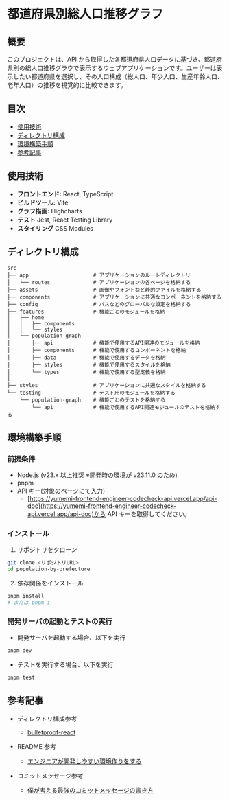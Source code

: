 # 都道府県別総人口推移グラフ

## 概要

このプロジェクトは、API から取得した各都道府県人口データに基づき、都道府県別の総人口推移グラウで表示するウェブアプリケーションです。ユーザーは表示したい都道府県を選択し、その人口構成（総人口、年少人口、生産年齢人口、老年人口）の推移を視覚的に比較できます。

## 目次

- [使用技術](#使用技術)
- [ディレクトリ構成](#ディレクトリ構成)
- [環境構築手順](#環境構築手順)
- [参考記事](#参考記事)

## 使用技術

- **フロントエンド:** React, TypeScript
- **ビルドツール:** Vite
- **グラフ描画:** Highcharts
- **テスト** Jest, React Testing Library
- **スタイリング** CSS Modules

## ディレクトリ構成

```
src
├── app                     # アプリケーションのルートディレクトリ
│   └── routes              # アプリケーションの各ページを格納する
├── assets                  # 画像やフォントなど静的ファイルを格納する
├── components              # アプリケーションに共通なコンポーネントを格納する
├── config                  # パスなどのグローバルな設定を格納する
├── features                # 機能ごとのモジュールを格納
│   ├── home
│   │   ├── components
│   │   └── styles
│   └── population-graph
│       ├── api             # 機能で使用するAPI関連のモジュールを格納
│       ├── components      # 機能で使用するコンポーネントを格納
│       ├── data            # 機能で使用するデータを格納
│       ├── styles          # 機能で使用するスタイルを格納
│       └── types           # 機能で使用する型定義を格納
│
├── styles                  # アプリケーションに共通なスタイルを格納する
└── testing                 # テスト用のモジュールを格納する
    └── population-graph    # 機能ごとのテストを格納する
        └── api             # 機能で使用するAPI関連モジュールのテストを格納する
```

## 環境構築手順

### 前提条件

- Node.js (v23.x 以上推奨 ※開発時の環境が v23.11.0 のため)
- pnpm
- API キー(対象のページにて入力)
  - [https://yumemi-frontend-engineer-codecheck-api.vercel.app/api-doc](https://yumemi-frontend-engineer-codecheck-api.vercel.app/api-doc)から API キーを取得してください。

### インストール

1. リポジトリをクローン

```bash
git clone <リポジトリURL>
cd population-by-prefecture
```

2. 依存関係をインストール

```bash
pnpm install
# または pnpm i
```

### 開発サーバの起動とテストの実行

- 開発サーバを起動する場合、以下を実行

```bash
pnpm dev
```

- テストを実行する場合、以下を実行

```bash
pnpm test
```

## 参考記事

- ディレクトリ構成参考

  - [bulletproof-react](https://github.com/alan2207/bulletproof-react/blob/master/docs/project-structure.md)

- README 参考

  - [エンジニアが開発しやすい環境作りをする](https://zenn.dev/sutamac/articles/5a262f0096176a)

- コミットメッセージ参考
  - [僕が考える最強のコミットメッセージの書き方](https://qiita.com/konatsu_p/items/dfe199ebe3a7d2010b3e)
